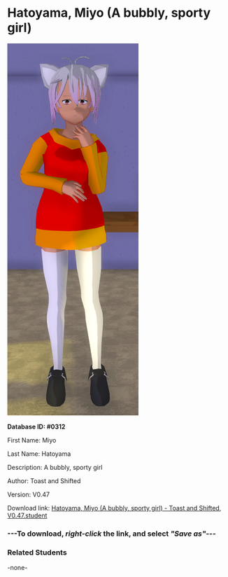 # Hatoyama, Miyo (A bubbly, sporty girl)

<img src="Files/Images/Hatoyama, Miyo (A bubbly, sporty girl).png" title="Hatoyama, Miyo (A bubbly, sporty girl) - Toast and Shifted, V0.47">

**Database ID: #0312**

First Name: Miyo

Last Name: Hatoyama

Description: A bubbly, sporty girl

Author: Toast and Shifted

Version: V0.47

Download link: <a href="https://raw.githubusercontent.com/Arbiter1223/Daigaku-Gurashi-Custom-Students/master/Files/Studen%20Files/Hatoyama%2C%20Miyo%20(A%20bubbly%2C%20sporty%20girl)%20-%20Toast%20and%20Shifted%2C%20V0.47.student">Hatoyama, Miyo (A bubbly, sporty girl) - Toast and Shifted, V0.47.student</a>

### ---**To download, _right-click_ the link, and select _"Save as"_**---

### Related Students

-none-
